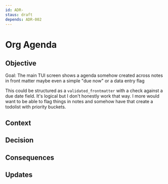 ```yaml
---
id: ADR-
staus: draft
depends: ADR-002
---
```


# Org Agenda 

## Objective
<!-- A concise statement explaining the goal of this decision. -->

Goal: The main TUI screen shows a agenda somehow created across notes in front matter maybe even a simple "due now" or a data entry flag 

This could be structured as a `validated_frontmatter` with a check against a due date field. It's logical but I don't honestly work that way. I more would want to be able to flag things in notes and somehow have that create a todolist with priority buckets. 

## Context
<!-- What is the issue that we're seeing that is motivating this decision or change? -->

## Decision
<!-- What is the change that we're proposing and/or doing? -->

## Consequences
<!-- What becomes easier or more difficult to do because of this change? -->

## Updates
<!-- Changes that happened when the rubber met the road -->